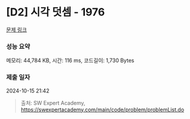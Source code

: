 # [D2] 시각 덧셈 - 1976 

[문제 링크](https://swexpertacademy.com/main/code/problem/problemDetail.do?contestProbId=AV5PttaaAZIDFAUq) 

### 성능 요약

메모리: 44,784 KB, 시간: 116 ms, 코드길이: 1,730 Bytes

### 제출 일자

2024-10-15 21:42



> 출처: SW Expert Academy, https://swexpertacademy.com/main/code/problem/problemList.do